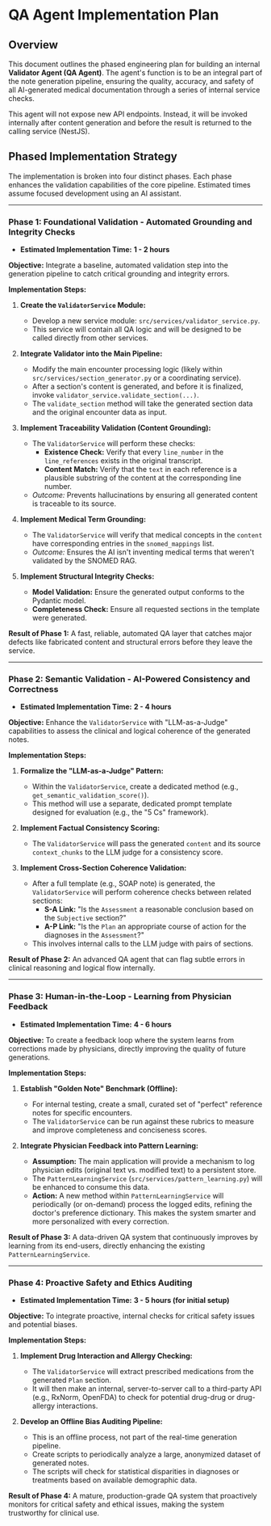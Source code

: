 # QA Agent Implementation Plan

## Overview

This document outlines the phased engineering plan for building an internal **Validator Agent (QA Agent)**. The agent's function is to be an integral part of the note generation pipeline, ensuring the quality, accuracy, and safety of all AI-generated medical documentation through a series of internal service checks.

This agent will not expose new API endpoints. Instead, it will be invoked internally after content generation and before the result is returned to the calling service (NestJS).

## Phased Implementation Strategy

The implementation is broken into four distinct phases. Each phase enhances the validation capabilities of the core pipeline. Estimated times assume focused development using an AI assistant.

---

### Phase 1: Foundational Validation - Automated Grounding and Integrity Checks

- **Estimated Implementation Time:** **1 - 2 hours**

**Objective:** Integrate a baseline, automated validation step into the generation pipeline to catch critical grounding and integrity errors.

**Implementation Steps:**

1.  **Create the `ValidatorService` Module:**
    - Develop a new service module: `src/services/validator_service.py`.
    - This service will contain all QA logic and will be designed to be called directly from other services.

2.  **Integrate Validator into the Main Pipeline:**
    - Modify the main encounter processing logic (likely within `src/services/section_generator.py` or a coordinating service).
    - After a section's content is generated, and before it is finalized, invoke `validator_service.validate_section(...)`.
    - The `validate_section` method will take the generated section data and the original encounter data as input.

3.  **Implement Traceability Validation (Content Grounding):**
    - The `ValidatorService` will perform these checks:
        - **Existence Check:** Verify that every `line_number` in the `line_references` exists in the original transcript.
        - **Content Match:** Verify that the `text` in each reference is a plausible substring of the content at the corresponding line number.
    - *Outcome:* Prevents hallucinations by ensuring all generated content is traceable to its source.

4.  **Implement Medical Term Grounding:**
    - The `ValidatorService` will verify that medical concepts in the `content` have corresponding entries in the `snomed_mappings` list.
    - *Outcome:* Ensures the AI isn't inventing medical terms that weren't validated by the SNOMED RAG.

5.  **Implement Structural Integrity Checks:**
    - **Model Validation:** Ensure the generated output conforms to the Pydantic model.
    - **Completeness Check:** Ensure all requested sections in the template were generated.

**Result of Phase 1:** A fast, reliable, automated QA layer that catches major defects like fabricated content and structural errors before they leave the service.

---

### Phase 2: Semantic Validation - AI-Powered Consistency and Correctness

- **Estimated Implementation Time:** **2 - 4 hours**

**Objective:** Enhance the `ValidatorService` with "LLM-as-a-Judge" capabilities to assess the clinical and logical coherence of the generated notes.

**Implementation Steps:**

1.  **Formalize the "LLM-as-a-Judge" Pattern:**
    - Within the `ValidatorService`, create a dedicated method (e.g., `get_semantic_validation_score()`).
    - This method will use a separate, dedicated prompt template designed for evaluation (e.g., the "5 Cs" framework).

2.  **Implement Factual Consistency Scoring:**
    - The `ValidatorService` will pass the generated `content` and its source `context_chunks` to the LLM judge for a consistency score.

3.  **Implement Cross-Section Coherence Validation:**
    - After a full template (e.g., SOAP note) is generated, the `ValidatorService` will perform coherence checks between related sections:
        - **S-A Link:** "Is the `Assessment` a reasonable conclusion based on the `Subjective` section?"
        - **A-P Link:** "Is the `Plan` an appropriate course of action for the diagnoses in the `Assessment`?"
    - This involves internal calls to the LLM judge with pairs of sections.

**Result of Phase 2:** An advanced QA agent that can flag subtle errors in clinical reasoning and logical flow internally.

---

### Phase 3: Human-in-the-Loop - Learning from Physician Feedback

- **Estimated Implementation Time:** **4 - 6 hours**

**Objective:** To create a feedback loop where the system learns from corrections made by physicians, directly improving the quality of future generations.

**Implementation Steps:**

1.  **Establish "Golden Note" Benchmark (Offline):**
    - For internal testing, create a small, curated set of "perfect" reference notes for specific encounters.
    - The `ValidatorService` can be run against these rubrics to measure and improve completeness and conciseness scores.

2.  **Integrate Physician Feedback into Pattern Learning:**
    - **Assumption:** The main application will provide a mechanism to log physician edits (original text vs. modified text) to a persistent store.
    - The `PatternLearningService` (`src/services/pattern_learning.py`) will be enhanced to consume this data.
    - **Action:** A new method within `PatternLearningService` will periodically (or on-demand) process the logged edits, refining the doctor's preference dictionary. This makes the system smarter and more personalized with every correction.

**Result of Phase 3:** A data-driven QA system that continuously improves by learning from its end-users, directly enhancing the existing `PatternLearningService`.

---

### Phase 4: Proactive Safety and Ethics Auditing

- **Estimated Implementation Time:** **3 - 5 hours (for initial setup)**

**Objective:** To integrate proactive, internal checks for critical safety issues and potential biases.

**Implementation Steps:**

1.  **Implement Drug Interaction and Allergy Checking:**
    - The `ValidatorService` will extract prescribed medications from the generated `Plan` section.
    - It will then make an internal, server-to-server call to a third-party API (e.g., RxNorm, OpenFDA) to check for potential drug-drug or drug-allergy interactions.

2.  **Develop an Offline Bias Auditing Pipeline:**
    - This is an offline process, not part of the real-time generation pipeline.
    - Create scripts to periodically analyze a large, anonymized dataset of generated notes.
    - The scripts will check for statistical disparities in diagnoses or treatments based on available demographic data.

**Result of Phase 4:** A mature, production-grade QA system that proactively monitors for critical safety and ethical issues, making the system trustworthy for clinical use. 